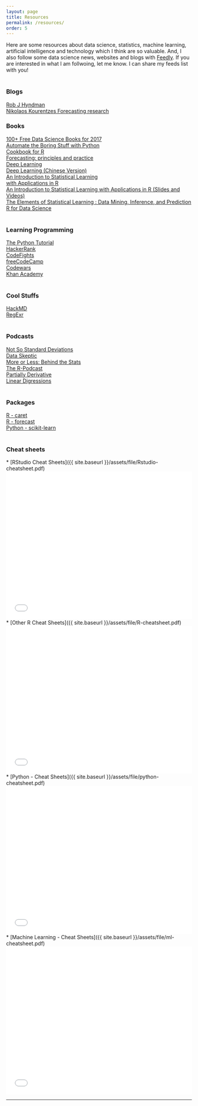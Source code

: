 ```yaml
---
layout: page
title: Resources
permalink: /resources/
order: 5
---
```

<style>
.columns
{
  -webkit-column-count: 3; /* Chrome, Safari, Opera */
  -moz-column-count: 3; /* Firefox */
  column-count: 2;
}
.columns ul
{
    margin: 0;
    padding: 0;
    list-style-type: none;
}
/* correct webkit/chrome uneven margin on the first column*/
.columns ul li:first-child
{
    margin-top:0px;
}
</style>

Here are some resources about data science, statistics, machine learning,
artificial intelligence and technology which I think are so valuable. And, I also follow some data science news, websites and blogs with [Feedly](https://feedly.com/i/welcome). If you are interested in what I am follwoing, let me know. I can share my feeds list with you!
<br /><br />

<div id="content">
    <h3><b>Blogs</b></h3><div class="columns"><ul>
      <li><a href="https://robjhyndman.com/">Rob J Hyndman</a></li>
      <li><a href="http://kourentzes.com/forecasting/">Nikolaos Kourentzes
Forecasting research</a></li>
    </ul>
  </div>
</div>

<div id="content">
    <h3><b>Books</b></h3><div class="columns"><ul>
      <li><a href="http://www.learndatasci.com/free-data-science-books/">100+ Free Data Science Books for 2017</a></li>
      <li><a href="https://automatetheboringstuff.com/">Automate the Boring Stuff with Python</a></li>
      <li><a href="http://www.cookbook-r.com">Cookbook for R</a></li>
      <li><a href="https://www.otexts.org/fpp">Forecasting: principles and practice</a></li>
      <li><a href="http://www.deeplearningbook.org/">Deep Learning</a></li>
      <li><a href="https://exacity.github.io/deeplearningbook-chinese/">Deep Learning (Chinese Version)</a></li>
      <li><a href="http://www-bcf.usc.edu/~gareth/ISL/ISLR%20Sixth%20Printing.pdf">An Introduction to Statistical Learning <br /> with Applications in R</a></li>
      <li><a href="https://www.r-bloggers.com/in-depth-introduction-to-machine-learning-in-15-hours-of-expert-videos/">An Introduction to Statistical Learning with Applications in R (Slides and Videos)</a></li>
      <li><a href="http://statweb.stanford.edu/~tibs/ElemStatLearn/">The Elements of Statistical Learning : Data Mining, Inference, and Prediction</a></li>
      <li><a href="http://r4ds.had.co.nz/">R for Data Science</a></li>
    </ul>
  </div>
</div>

<br />
<div id="content">
    <h3><b>Learning Programming</b></h3><div class="columns"><ul>
      <li><a href="https://docs.python.org/3/tutorial/index.html#tutorial-index">The Python Tutorial</a> </li>
      <li><a href="https://www.hackerrank.com/">HackerRank</a> </li>
      <li><a href="https://codefights.com">CodeFights</a> </li>
      <li><a href="https://www.freecodecamp.com/">freeCodeCamp</a></li>
      <li><a href="https://www.codewars.com">Codewars</a></li>
      <li><a href="https://www.khanacademy.org">Khan Academy</a> </li>
    </ul>
    </div>
</div>

<br />
<div id="content">
    <h3><b>Cool Stuffs</b></h3><div class="columns"><ul>
      <li><a href="https://hackmd.io">HackMD</a></li>
      <li><a href="http://regexr.com/">RegExr</a></li>
    </ul>
    </div>
</div>

<br />
<div id="content">
    <h3><b>Podcasts</b></h3><div class="columns"><ul>
      <li><a href="https://soundcloud.com/nssd-podcast">Not So Standard Deviations</a></li>
      <li><a href="https://dataskeptic.com/">Data Skeptic</a></li>
      <li><a href="http://www.bbc.co.uk/programmes/p02nrss1">More or Less: Behind the Stats</a></li>
      <li><a href="https://r-podcast.org/">The R-Podcast</a></li>
      <li><a href="http://partiallyderivative.com/">Partially Derivative</a></li>
      <li><a href="http://lineardigressions.com/">Linear Digressions</a></li>
    </ul>
    </div>
</div>

<br />
<div id="content">
    <h3><b>Packages</b></h3><div class="columns"><ul>
      <li><a href="http://topepo.github.io/caret/index.html">R - caret</a></li>
      <li><a href="https://github.com/robjhyndman/forecast">R - forecast</a></li>
      <li><a href="http://scikit-learn.org/stable/tutorial/machine_learning_map/">Python - scikit-learn</a></li>
    </ul>
    </div>
</div>

<br />
<h3><b>Cheat sheets</b></h3>
* [RStudio Cheat Sheets]({{ site.baseurl }}/assets/file/Rstudio-cheatsheet.pdf)
  <embed src="{{ site.baseurl }}/assets/file/Rstudio-cheatsheet.pdf" width="100%" height="400px" /><br />
* [Other R Cheat Sheets]({{ site.baseurl }}/assets/file/R-cheatsheet.pdf)
  <embed src="{{ site.baseurl }}/assets/file/R-cheatsheet.pdf" width="100%" height="400px" /><br />
* [Python - Cheat Sheets]({{ site.baseurl }}/assets/file/python-cheatsheet.pdf)
  <embed src="{{ site.baseurl }}/assets/file/python-cheatsheet.pdf" width="100%" height="400px" /><br />
* [Machine Learning - Cheat Sheets]({{ site.baseurl }}/assets/file/ml-cheatsheet.pdf)
  <embed src="{{ site.baseurl }}/assets/file/ml-cheatsheet.pdf" width="100%" height="400px" />

***
